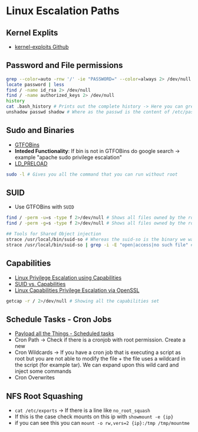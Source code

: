 # Linux Escalation Paths



## Kernel Explits
- [kernel-exploits Github](https://github.com/lucyoa/kernel-exploits)


## Password and File permissions

```bash
grep --color=auto -rnw '/' -ie "PASSWORD=" --color=always 2> /dev/null
locate password | less
find / -name id_rsa 2> /dev/null
find / -name authorized_keys 2> /dev/null
history
cat .bash_history # Prints out the complete history -> Here you can grep for usernames/passwords
unshadow passwd shadow # Where as the passwd is the content of /etc/passwd and shadow the content of /etc/shadow
```

## Sudo and Binaries

- [GTFOBins](https://gtfobins.github.io/)
- **Inteded Functionality**: If bin is not in GTFOBins do google search -> example "apache sudo privilege escalation"
- [LD_PRELOAD](https://book.hacktricks.xyz/linux-hardening/privilege-escalation#ld_preload-and-ld_library_path)

```bash
sudo -l # Gives you all the command that you can run without root
```

## SUID

- Use GTFOBins with `SUID`

```bash
find / -perm -u=s -type f 2>/dev/null # Shows all files owned by the root user
find / -perm -g=s -type f 2>/dev/null # Shows all files owned by the root user

## Tools for Shared Object injection
strace /usr/local/bin/suid-so # Whereas the suid-so is the binary we want to investigate
strace /usr/local/bin/suid-so | grep -i -E "open|access|no such file" # Search for nonexisting files/libraries where I can inject element via a so object. so is created after compiling of a c program
```


## Capabilities

- [Linux Privilege Escalation using Capabilities](https://www.hackingarticles.in/linux-privilege-escalation-using-capabilities/)
- [SUID vs. Capabilities](https://mn3m.info/posts/suid-vs-capabilities/)
- [Linux Capabilities Privilege Escalation via OpenSSL](https://int0x33.medium.com/day-44-linux-capabilities-privilege-escalation-via-openssl-with-selinux-enabled-and-enforced-74d2bec02099)


```bash
getcap -r / 2>/dev/null # Showing all the capabilities set
```

## Schedule Tasks - Cron Jobs

- [Payload all the Things - Scheduled tasks](https://github.com/swisskyrepo/PayloadsAllTheThings/blob/master/Methodology%20and%20Resources/Linux%20-%20Privilege%20Escalation.md#scheduled-tasks)
- Cron Path -> Check if there is a cronjob with root permission. Create a new
- Cron Wildcards -> If you have a cron job that is executing a script as root but you are not able to modify the file + the file uses a wildcard in the script (for example tar). We can expand upon this wild card and inject some commands
- Cron Overwrites


## NFS Root Squashing

- `cat /etc/exports` -> If there is a line like `no_root_squash`
- If this is the case check mounts on this ip with `showmount -e {ip}`
- if you can see this you can `mount -o rw,vers=2 {ip}:/tmp /tmp/mountme`
